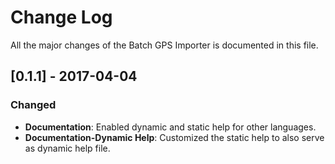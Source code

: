 # Change Log
All the major changes of the Batch GPS Importer is documented in this file.

## [0.1.1] - 2017-04-04

### Changed
- **Documentation**: Enabled dynamic and static help for other languages.
- **Documentation-Dynamic Help**: Customized the static help to also serve as dynamic help file.
